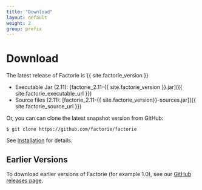 ```yaml
---
title: "Download"
layout: default
weight: 2
group: prefix
---
```


Download
===

The latest release of Factorie is {{ site.factorie_version }}

- Executable Jar (2.11): [factorie_2.11-{{ site.factorie_version }}.jar]({{ site.factorie_executable_url }})
- Source files (2.11): [factorie_2.11-{{ site.factorie_version}}-sources.jar]({{ site.factorie_source_url }})


Or, you can can clone the latest snapshot version from GitHub:

```
$ git clone https://github.com/factorie/factorie
```

See [Installation](usersguide/UsersGuide020Installation.html) for details.

Earlier Versions
---

To download earlier versions of Factorie (for example 1.0), see our [GitHub releases page](https://github.com/factorie/factorie/releases).
